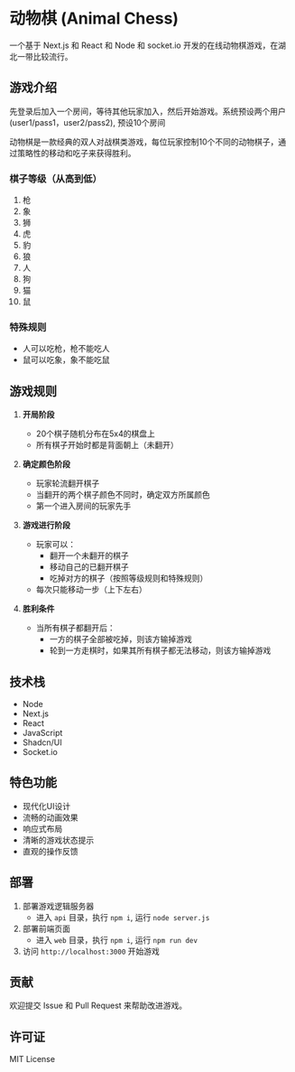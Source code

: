 # 动物棋 (Animal Chess)

一个基于 Next.js 和 React 和 Node 和 socket.io 开发的在线动物棋游戏，在湖北一带比较流行。

## 游戏介绍

先登录后加入一个房间，等待其他玩家加入，然后开始游戏。系统预设两个用户(user1/pass1，user2/pass2), 预设10个房间

动物棋是一款经典的双人对战棋类游戏，每位玩家控制10个不同的动物棋子，通过策略性的移动和吃子来获得胜利。

### 棋子等级（从高到低）

1.  枪
2.  象
3.  狮
4.  虎
5.  豹
6.  狼
7.  人
8.  狗
9.  猫
10. 鼠

### 特殊规则

- 人可以吃枪，枪不能吃人
- 鼠可以吃象，象不能吃鼠

## 游戏规则

1. **开局阶段**
   - 20个棋子随机分布在5x4的棋盘上
   - 所有棋子开始时都是背面朝上（未翻开）

2. **确定颜色阶段**
   - 玩家轮流翻开棋子
   - 当翻开的两个棋子颜色不同时，确定双方所属颜色
   - 第一个进入房间的玩家先手

3. **游戏进行阶段**
   - 玩家可以：
     * 翻开一个未翻开的棋子
     * 移动自己的已翻开棋子
     * 吃掉对方的棋子（按照等级规则和特殊规则）
   - 每次只能移动一步（上下左右）

4. **胜利条件**
   - 当所有棋子都翻开后：
     * 一方的棋子全部被吃掉，则该方输掉游戏
     * 轮到一方走棋时，如果其所有棋子都无法移动，则该方输掉游戏

## 技术栈

- Node
- Next.js
- React
- JavaScript
- Shadcn/UI
- Socket.io

## 特色功能

- 现代化UI设计
- 流畅的动画效果
- 响应式布局
- 清晰的游戏状态提示
- 直观的操作反馈


## 部署

1. 部署游戏逻辑服务器
    - 进入 `api` 目录，执行 `npm i`, 运行 `node server.js`
2. 部署前端页面
    - 进入 `web` 目录，执行 `npm i`, 运行 `npm run dev`
3. 访问 `http://localhost:3000` 开始游戏

## 贡献

欢迎提交 Issue 和 Pull Request 来帮助改进游戏。

## 许可证

MIT License